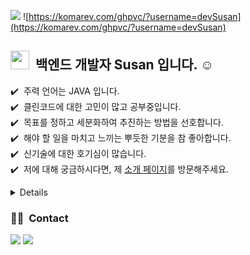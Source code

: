 <a href="https://san2.notion.site/Engineering-Wiki-8068c01302af4211b36a4e27b5c101e6"><img src="https://img.shields.io/badge/Porfoilo-link-blue"/></a>
![https://komarev.com/ghpvc/?username=devSusan](https://komarev.com/ghpvc/?username=devSusan)


## <img src="https://raw.githubusercontent.com/iampavangandhi/iampavangandhi/master/gifs/Hi.gif" width="30px"> &nbsp;백엔드 개발자 Susan 입니다. ☺️

✔️ &nbsp;주력 언어는 JAVA 입니다.\
✔️ &nbsp;클린코드에 대한 고민이 많고 공부중입니다.\
✔️ &nbsp;목표를 정하고 세분화하여 추진하는 방법을 선호합니다.\
✔️ &nbsp;해야 할 일을 마치고 느끼는 뿌듯한 기분을 참 좋아합니다.\
✔️ &nbsp;신기술에 대한 호기심이 많습니다.\
✔️ &nbsp;저에 대해 궁금하시다면, 제 <a href="https://san2.notion.site/Engineering-Wiki-8068c01302af4211b36a4e27b5c101e6">소개 페이지</a>를 방문해주세요.


<details>
    ###🛠 &nbsp;Technical Skills
    <ul style="list-style:none">
        <li>
           &nbsp; <img src="https://img.shields.io/badge/-Java-007396?style=flat-square&logo=Java&logoColor=white"/></a>
           &nbsp; <img src="https://img.shields.io/badge/-Spring-6DB33F?style=flat-square&logo=Spring&logoColor=white"/></a>
           &nbsp; <img src="https://img.shields.io/badge/-jQuery-0769AD?style=flat-square&logo=jQuery&logoColor=white"/></a>
           &nbsp; <img src="https://img.shields.io/badge/-JavaScript-F7DF1E?style=flat-square&logo=JavaScript&logoColor=black"/></a>
        </li>
        <li>
           &nbsp; <img src="https://img.shields.io/badge/-Linux-FCC624?style=flat-square&logo=Linux&logoColor=black"/></a>
           &nbsp; <img src="https://img.shields.io/badge/-Docker-2496ED?style=flat-square&logo=Docker&logoColor=white"/></a>
           &nbsp; <img src="https://img.shields.io/badge/-PostgreSQL-4169E1?style=flat-square&logo=PostgreSQL&logoColor=white"/></a>
        </li>
    </ul>
</details>


<!--### 💻 &nbsp;GitHub Analytics-->

<!--[![Github stats](https://github-readme-stats.vercel.app/api?username=susanbae&show_icons=true&theme=algolia&include_all_commits=true&count_private=true")](https://github.com/congchu/github-readme-stats)
[![Top Langs](https://github-readme-stats.vercel.app/api/top-langs/?username=susanbae&layout=compact&theme=algolia)](https://github.com/congchu/github-readme-stats)-->


### 🤝🏻 &nbsp;Contact
<a href="mailto:susan.bae90@gmail.com"><img src="https://img.shields.io/badge/-susan.bae90@gmail.com-D14836?style=flat&logo=Gmail&logoColor=white"/></a>
<a href="https://instagram.com/san2eee"><img src="https://img.shields.io/badge/-@san2eee-E4405F?style=flat&logo=Instagram&logoColor=white"/></a>
